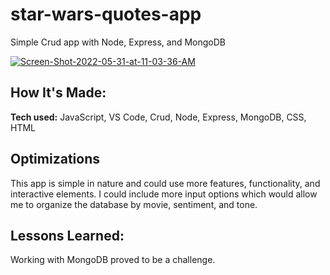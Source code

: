 # star-wars-quotes-app
Simple Crud app with Node, Express, and MongoDB

<a href="https://ibb.co/30wqK9k"><img src="https://i.ibb.co/khpfZsM/Screen-Shot-2022-05-31-at-11-03-36-AM.png" alt="Screen-Shot-2022-05-31-at-11-03-36-AM" border="0"></a>

## How It's Made:

**Tech used:** JavaScript, VS Code, Crud, Node, Express, MongoDB, CSS, HTML


## Optimizations

This app is simple in nature and could use more features, functionality, and interactive elements. I could include more input options which would allow me to organize the database by movie, sentiment, and tone.

## Lessons Learned:

Working with MongoDB proved to be a challenge.
